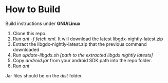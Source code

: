 # How to Build

Build instructions under **GNU/Linux**

1. Clone this repo.
1. Run _ant -f fetch.xml_. It will download the latest libgdx-nightly-latest.zip
1. Extract the libgdx-nightly-latest.zip that the previous command downloaded
1. Run _update-libgdx.sh [path to the extracted libgdx nightly latests]_
1. Copy _android.jar_ from your android SDK path into the repo folder.
1. Run _ant_

Jar files should be on the _dist_ folder.